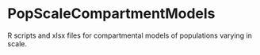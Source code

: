 # PopScaleCompartmentModels
R scripts and xlsx files for compartmental models of populations varying in scale.
